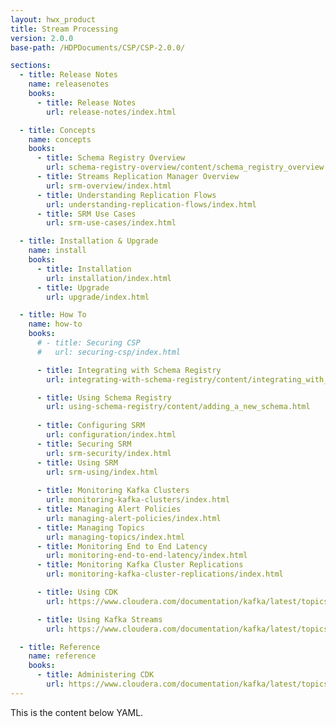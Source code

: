```yaml
---
layout: hwx_product
title: Stream Processing
version: 2.0.0
base-path: /HDPDocuments/CSP/CSP-2.0.0/

sections:
  - title: Release Notes
    name: releasenotes
    books:
      - title: Release Notes
        url: release-notes/index.html

  - title: Concepts
    name: concepts
    books:
      - title: Schema Registry Overview
        url: schema-registry-overview/content/schema_registry_overview.html
      - title: Streams Replication Manager Overview
        url: srm-overview/index.html
      - title: Understanding Replication Flows
        url: understanding-replication-flows/index.html
      - title: SRM Use Cases
        url: srm-use-cases/index.html

  - title: Installation & Upgrade
    name: install
    books:
      - title: Installation
        url: installation/index.html
      - title: Upgrade
        url: upgrade/index.html

  - title: How To
    name: how-to
    books:
      # - title: Securing CSP
      #   url: securing-csp/index.html

      - title: Integrating with Schema Registry
        url: integrating-with-schema-registry/content/integrating_with_nifi.html

      - title: Using Schema Registry
        url: using-schema-registry/content/adding_a_new_schema.html
      
      - title: Configuring SRM
        url: configuration/index.html
      - title: Securing SRM
        url: srm-security/index.html
      - title: Using SRM
        url: srm-using/index.html
        
      - title: Monitoring Kafka Clusters
        url: monitoring-kafka-clusters/index.html
      - title: Managing Alert Policies
        url: managing-alert-policies/index.html
      - title: Managing Topics
        url: managing-topics/index.html
      - title: Monitoring End to End Latency
        url: monitoring-end-to-end-latency/index.html
      - title: Monitoring Kafka Cluster Replications
        url: monitoring-kafka-cluster-replications/index.html

      - title: Using CDK
        url: https://www.cloudera.com/documentation/kafka/latest/topics/kafka_using.html

      - title: Using Kafka Streams
        url: https://www.cloudera.com/documentation/kafka/latest/topics/kafka_streams.html

  - title: Reference
    name: reference
    books:
      - title: Administering CDK
        url: https://www.cloudera.com/documentation/kafka/latest/topics/kafka_admin.html
---
```


This is the content below YAML.
